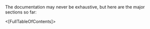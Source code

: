 The documentation may never be exhaustive, but here are the major sections so far:

<[FullTableOfContents]>




